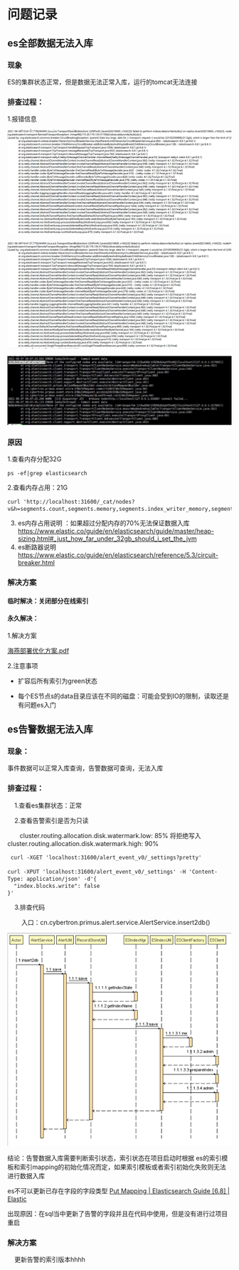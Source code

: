 # 问题记录

## es全部数据无法入库

### 现象

ES的集群状态正常，但是数据无法正常入库，运行的tomcat无法连接

### 排查过程：

 1.报错信息

![](../image/wen-ti-ji-lu/062bc4739119b9ec291f6b188d08217278eeed9a.png)

![](../image/wen-ti-ji-lu/1698be617ba0b233eb689dc81b0facf200bde040.png)

![](../image/wen-ti-ji-lu/b4b02ced25823bc5f6dc2d367e0d3bd0c6685582.png)

### 原因

  1.查看内存分配32G 

```
ps -ef|grep elasticsearch
```

  2.查看内存占用：21G 

```
curl 'http://localhost:31600/_cat/nodes?v&h=segments.count,segments.memory,segments.index_writer_memory,segments.version_map_memory,segments.fixed_bitset_memory'
```

3. es内存占用说明 ：如果超过分配内存的70%无法保证数据入库
    https://www.elastic.co/guide/en/elasticsearch/guide/master/heap-sizing.html#_just_how_far_under_32gb_should_i_set_the_jvm  
4. es断路器说明  https://www.elastic.co/guide/en/elasticsearch/reference/5.3/circuit-breaker.html

### 解决方案

#### 临时解决：关闭部分在线索引

#### 永久解决：

1.解决方案

 [海燕部署优化方案.pdf](问题记录\1数据无法数据\海燕部署优化方案.pdf) 

2.注意事项

- 扩容后所有索引为green状态

- 每个ES节点s的data目录应该在不同的磁盘：可能会受到IO的限制，读取还是有问题es入门

## es告警数据无法入库

### 现象：

  事件数据可以正常入库查询，告警数据可查询，无法入库

### 排查过程：

    1.查看es集群状态：正常

    2.查看告警索引是否为只读

       cluster.routing.allocation.disk.watermark.low: 85% 将拒绝写入
       cluster.routing.allocation.disk.watermark.high: 90%

     curl -XGET 'localhost:31600/alert_event_v0/_settings?pretty'
    
    curl -XPUT 'localhost:31600/alert_event_v0/_settings' -H 'Content-Type: application/json' -d'{
      "index.blocks.write": false
    }'

    3.排查代码

        入口：cn.cybertron.primus.alert.service.AlertService.insert2db()

![](../image/wen-ti-ji-lu/2023-05-08-11-37-53-image.png)

   结论：告警数据入库需要判断索引状态，索引状态在项目启动时根据 es的索引模板和索引mapping的初始化情况而定，如果索引模板或者索引初始化失败则无法进行数据入库

   es不可以更新已存在字段的字段类型 [Put Mapping | Elasticsearch Guide [6.8] | Elastic](https://www.elastic.co/guide/en/elasticsearch/reference/6.8/indices-put-mapping.html)

出现原因：在sql当中更新了告警的字段并且在代码中使用，但是没有进行过项目重启

### 解决方案

    更新告警的索引版本hhhh
